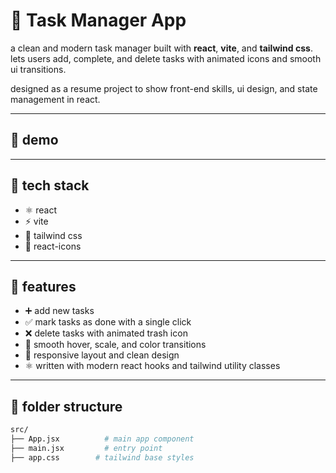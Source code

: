 # 📝 Task Manager App

a clean and modern task manager built with **react**, **vite**, and **tailwind css**.  
lets users add, complete, and delete tasks with animated icons and smooth ui transitions.  

designed as a resume project to show front-end skills, ui design, and state management in react.

---

## 🚀 demo

---

## 🔧 tech stack

- ⚛️ react
- ⚡ vite
- 🎨 tailwind css
- 🎯 react-icons

---

## 🎯 features

- ➕ add new tasks
- ✅ mark tasks as done with a single click
- ❌ delete tasks with animated trash icon
- 🧠 smooth hover, scale, and color transitions
- 💅 responsive layout and clean design
- ⚛️ written with modern react hooks and tailwind utility classes

---

## 📁 folder structure

```bash
src/
├── App.jsx          # main app component
├── main.jsx         # entry point
├── app.css        # tailwind base styles
